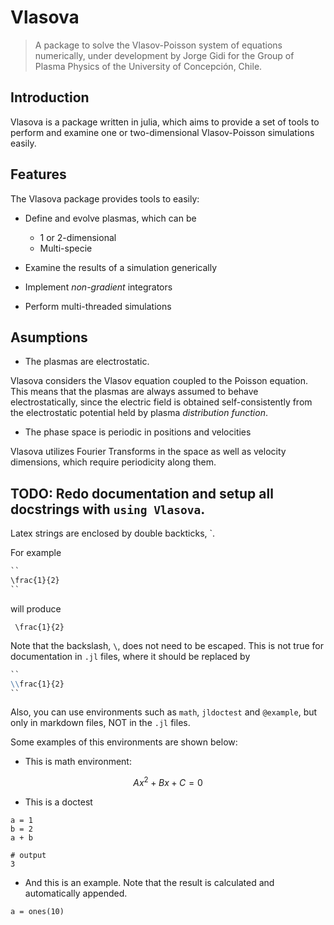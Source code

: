 # Vlasova

> A package to solve the Vlasov-Poisson system of equations numerically, under development by Jorge Gidi for the Group of Plasma Physics of the University of Concepción, Chile.

## Introduction

Vlasova is a package written in julia, which aims to provide a set of tools to perform and examine one or two-dimensional Vlasov-Poisson simulations easily.

## Features

The Vlasova package provides tools to easily:
* Define and evolve plasmas, which can be
  * 1 or 2-dimensional
  * Multi-specie

* Examine the results of a simulation generically
* Implement *non-gradient* integrators
* Perform multi-threaded simulations

## Asumptions

* The plasmas are electrostatic.

Vlasova considers the Vlasov equation coupled to the Poisson equation. This means that the plasmas are always assumed to behave electrostatically, since the electric field is obtained self-consistently from the electrostatic potential held by plasma *distribution function*.

* The phase space is periodic in positions and velocities

Vlasova utilizes Fourier Transforms in the space as well as velocity dimensions, which require periodicity along them.


## TODO: Redo documentation and setup all docstrings with `using Vlasova`.

Latex strings are enclosed by double backticks, `.

For example
```markdown
`` 
\frac{1}{2}
``
```
will produce

`` 
\frac{1}{2}
``

Note that the  backslash, `\`, does not need to be escaped. This is not true for documentation in `.jl` files, where it should be replaced by
```markdown
`` 
\\frac{1}{2}
``
```

Also, you can use environments such as `math`, `jldoctest` and `@example`, but only in markdown files, NOT in the `.jl` files.

Some examples of this environments are shown below:

* This is math environment:
```math
Ax^2 + Bx + C = 0
```

* This is a doctest
```jldoctest
a = 1
b = 2
a + b

# output
3
```

* And this is an example. Note that the result is calculated and automatically appended.
```@example
a = ones(10)
```

